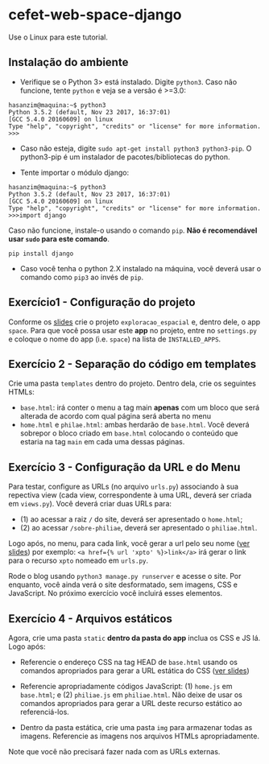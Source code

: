 # cefet-web-space-django
Use o Linux para este tutorial.

## Instalação do ambiente



- Verifique se o Python 3> está instalado. Digite `python3`. Caso não funcione, tente `python` e veja se a versão é >=3.0:
```shell
hasanzim@maquina:~$ python3
Python 3.5.2 (default, Nov 23 2017, 16:37:01)
[GCC 5.4.0 20160609] on linux
Type "help", "copyright", "credits" or "license" for more information.
>>>
```

- Caso não esteja, digite `sudo apt-get install python3 python3-pip`. O python3-pip é um instalador de pacotes/bibliotecas do python.

- Tente importar o módulo django:
```shell
hasanzim@maquina:~$ python3
Python 3.5.2 (default, Nov 23 2017, 16:37:01)
[GCC 5.4.0 20160609] on linux
Type "help", "copyright", "credits" or "license" for more information.
>>>import django
```


Caso não funcione, instale-o usando o comando  `pip`. **Não é recomendável usar `sudo` para este comando**.
```
pip install django
```
- Caso você tenha o python 2.X instalado na máquina, você deverá usar o comando como `pip3` ao invés de `pip`.

## Exercício1 - Configuração do projeto

Conforme os [slides](https://daniel-hasan.github.io/cefet-web-grad/classes/python3/#django) crie o projeto `exploracao_espacial` e, dentro dele, o app `space`. Para que você possa usar este **app** no projeto, entre no `settings.py` e coloque o nome do app (i.e. `space`) na lista de `INSTALLED_APPS`.


## Exercício 2 - Separação do código em templates 

Crie uma pasta `templates` dentro do projeto. Dentro dela, crie os seguintes HTMLs:

- `base.html`: irá conter o menu a tag main **apenas** com um bloco que será alterada de acordo com qual página será aberta no menu
- `home.html` e `philae.html`: ambas herdarão de `base.html`. Você deverá sobrepor o bloco criado em `base.html` colocando o conteúdo que estaria na tag `main` em cada uma dessas páginas.


## Exercício 3 - Configuração da URL e do Menu

Para testar, configure as URLs (no arquivo `urls.py`) associando à sua repectiva view (cada view, correspondente à uma URL, deverá ser criada em `views.py`). Você deverá criar duas URLs para: 

- (1) ao acessar a raiz `/` do site, deverá ser apresentado o `home.html`; 
- (2) ao acessar `/sobre-philiae`, deverá ser apresentado o `philiae.html`.

Logo após, no menu, para cada link, você gerar a url pelo seu nome ([ver slides](https://daniel-hasan.github.io/cefet-web/classes/python4/#urls)) por exemplo: `<a href={% url 'xpto' %}>link</a>` irá gerar o link para o recurso `xpto` nomeado em `urls.py`.


Rode o blog usando `python3 manage.py runserver` e acesse o site. 
Por enquanto, você ainda verá o site desformatado, sem imagens, CSS e JavaScript. No próximo exercício você incluirá esses elementos.


## Exercício 4 - Arquivos estáticos 

Agora, crie uma pasta `static` **dentro da pasta do app** inclua os CSS e JS lá.  Logo após: 

- Referencie o endereço CSS na tag HEAD de `base.html` usando  os comandos apropriados para gerar a URL estática do CSS ([ver slides](https://daniel-hasan.github.io/cefet-web/classes/python4/#static))

- Referencie apropriadamente códigos JavaScript: (1) `home.js` em  `base.html`; e (2) `philiae.js` em `philiae.html`. Não deixe de usar os comandos apropriados para gerar a URL deste recurso estático ao referenciá-los.

- Dentro da pasta estática, crie uma pasta `img` para armazenar todas as imagens. Referencie as imagens nos arquivos HTMLs apropriadamente. 

Note que você não precisará fazer nada com as URLs externas.
